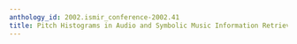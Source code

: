 ```yaml
---
anthology_id: 2002.ismir_conference-2002.41
title: Pitch Histograms in Audio and Symbolic Music Information Retrieval
---
```

